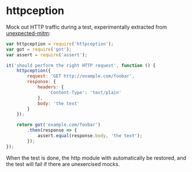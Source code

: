 httpception
===========

Mock out HTTP traffic during a test, experimentally extracted from
[unexpected-mitm](https://github.com/unexpectedjs/unexpected-mitm/):

```js
var httpception = require('httpception');
var got = require('got');
var assert = require('assert');

it('should perform the right HTTP request', function () {
    httpception({
        request: 'GET http://example.com/foobar',
        response: {
            headers: {
                'Content-Type': 'text/plain'
            },
            body: 'the text'
        }
    });

    return got('example.com/foobar')
        .then(response => {
            assert.equal(response.body, 'the text');
        });
});
```

When the test is done, the http module with automatically be restored,
and the test will fail if there are unexercised mocks.
